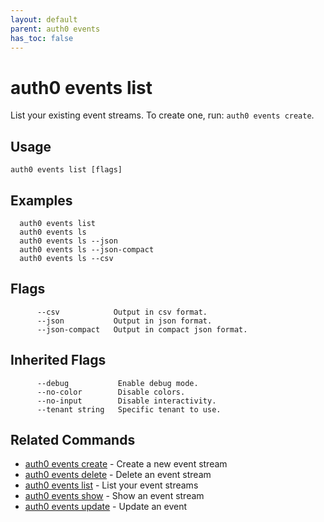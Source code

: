```yaml
---
layout: default
parent: auth0 events
has_toc: false
---
```

# auth0 events list

List your existing event streams. To create one, run: `auth0 events create`.

## Usage
```
auth0 events list [flags]
```

## Examples

```
  auth0 events list
  auth0 events ls
  auth0 events ls --json
  auth0 events ls --json-compact
  auth0 events ls --csv
```


## Flags

```
      --csv            Output in csv format.
      --json           Output in json format.
      --json-compact   Output in compact json format.
```


## Inherited Flags

```
      --debug           Enable debug mode.
      --no-color        Disable colors.
      --no-input        Disable interactivity.
      --tenant string   Specific tenant to use.
```


## Related Commands

- [auth0 events create](auth0_events_create.md) - Create a new event stream
- [auth0 events delete](auth0_events_delete.md) - Delete an event stream
- [auth0 events list](auth0_events_list.md) - List your event streams
- [auth0 events show](auth0_events_show.md) - Show an event stream
- [auth0 events update](auth0_events_update.md) - Update an event


